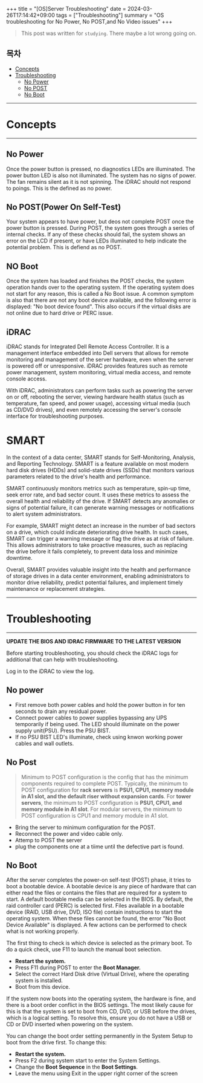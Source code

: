 +++
title = "[OS]Server Troubleshooting"
date = 2024-03-26T17:14:42+09:00
tags = ["Troubleshooting"]
summary = "OS troubleshooting for No Power, No POST,and No Video issues"
+++
> This post was written for `studying`. There maybe a lot wrong going on.

## 목차
* [Concepts](#concepts)
* [Troubleshooting](#troubleshooting)
  + [No Power](#no-power-1)
  + [No POST](#no-post)
  + [No Boot](#no-boot-1)

---

# Concepts
---

## No Power

Once the power button is pressed, no diagnostics LEDs are illuminated. The power button LED is also not illuminated. The system has no signs of power. The fan remains silent as it is not spinning. The iDRAC should not respond to poings. This is the defined as no power.

## No POST(Power On Self-Test)

Your system appears to have power, but deos not complete POST once the power button is pressed. During POST, the system goes through a series of internal checks. If any of these checks should fail, the system shows an error on the LCD if present, or have LEDs illuminated to help indicate the potential problem. This is defiend as no POST.

## NO Boot

Once the system has loaded and finishes the POST checks, the system operation hands over to the operating system. If the operating system does not start for any reason, this is called a No Boot issue. A common symptom is also that there are not any boot device available, and the following error is displayed: "No boot device found". This also occurs if the virtual disks are not online due to hard drive or PERC issue.

## iDRAC
iDRAC stands for Integrated Dell Remote Access Controller. It is a management interface embedded into Dell servers that allows for remote monitoring and management of the server hardware, even when the server is powered off or unresponsive. iDRAC provides features such as remote power management, system monitoring, virtual media access, and remote console access.

With iDRAC, administrators can perform tasks such as powering the server on or off, rebooting the server, viewing hardware health status (such as temperature, fan speed, and power usage), accessing virtual media (such as CD/DVD drives), and even remotely accessing the server's console interface for troubleshooting purposes.

# SMART

In the context of a data center, SMART stands for Self-Monitoring, Analysis, and Reporting Technology. SMART is a feature available on most modern hard disk drives (HDDs) and solid-state drives (SSDs) that monitors various parameters related to the drive's health and performance.

SMART continuously monitors metrics such as temperature, spin-up time, seek error rate, and bad sector count. It uses these metrics to assess the overall health and reliability of the drive. If SMART detects any anomalies or signs of potential failure, it can generate warning messages or notifications to alert system administrators.

For example, SMART might detect an increase in the number of bad sectors on a drive, which could indicate deteriorating drive health. In such cases, SMART can trigger a warning message or flag the drive as at risk of failure. This allows administrators to take proactive measures, such as replacing the drive before it fails completely, to prevent data loss and minimize downtime.

Overall, SMART provides valuable insight into the health and performance of storage drives in a data center environment, enabling administrators to monitor drive reliability, predict potential failures, and implement timely maintenance or replacement strategies.

---

# Troubleshooting
---

**UPDATE THE BIOS AND IDRAC FIRMWARE TO THE LATEST VERSION**  

Before starting troubleshooting, you should check the iDRAC logs for additional that can help with troubleshooting.

Log in to the iDRAC to view the log.


## No power

+ First remove both power cables and hold the power button in for ten seconds to drain any residual power.
+ Connect power cables to power supplies bypassing any UPS temporarily if being used. The LED should illuminate on the power supply unit(PSU). Press the PSU BIST.
+ If no PSU BIST LED's illuminate, check using knwon working power cables and wall outlets.

## No Post

> Minimum to POST configuration is the config that has the minimum components required to complete POST. Typically, the minimum to POST configuration for **rack servers** is **PSU1, CPU1, memory module in A1 slot, and the default riser without expansion cards**. For **tower servers**, the minimum to POST configuration is **PSU1, CPU1, and memory module in A1 slot**. For modular servers, the minimum to POST configuration is CPU1 and memory module in A1 slot.

+ Bring the server to minimum configuration for the POST.
+ Reconnect the power and video cable only.
+ Attemp to POST the server
 + plug the components one at a tiime until the defective part is found.

## No Boot

After the server completes the power-on self-test (POST) phase, it tries to boot a bootable device. A bootable device is any piece of hardware that can either read the files or contains the files that are required for a system to start. A default bootable media can be selected in the BIOS. By default, the raid controller card (PERC) is selected first. Files available in a bootable device (RAID, USB drive, DVD, ISO file) contain instructions to start the operating system. When these files cannot be found, the error "No Boot Device Available" is displayed.
A few actions can be performed to check what is not working properly.

The first thing to check is which device is selected as the primary boot. To do a quick check, use F11 to launch the manual boot selection.

+ **Restart the system.**
+ Press F11 during POST to enter the **Boot Manager.**
+ Select the correct Hard Disk drive (Virtual Drive), where the operating system is installed.
+ Boot from this device.

If the system now boots into the operating system, the hardware is fine, and there is a boot order conflict in the BIOS settings. The most likely cause for this is that the system is set to boot from CD, DVD, or USB before the drives, which is a logical setting. To resolve this, ensure you do not have a USB or CD or DVD inserted when powering on the system.

You can change the boot order setting permanently in the System Setup to boot from the drive first. To change this:

+ **Restart the system.**
+ Press F2 during system start to enter the System Settings.
+ Change the **Boot Sequence** in the **Boot Settings**.
+ Leave the menu using Exit in the upper right corner of the screen